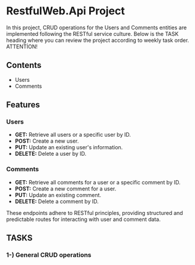 # RestfulWeb.Api Project

In this project, CRUD operations for the Users and Comments entities are implemented following the RESTful service culture.
Below is the TASK heading where you can review the project according to weekly task order. ATTENTİON!

## Contents

- Users
- Comments

## Features

### Users
- **GET:** Retrieve all users or a specific user by ID.
- **POST:** Create a new user.
- **PUT:** Update an existing user's information.
- **DELETE:** Delete a user by ID.

### Comments
- **GET:** Retrieve all comments for a user or a specific comment by ID.
- **POST:** Create a new comment for a user.
- **PUT:** Update an existing comment.
- **DELETE:** Delete a comment by ID.

These endpoints adhere to RESTful principles, providing structured and predictable routes for interacting with user and comment data.

## TASKS
### 1-) General CRUD operations
